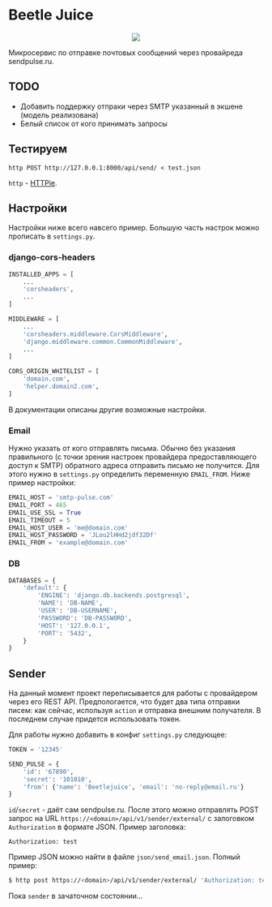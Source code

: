 # Beetle Juice

<p align="center">
    <img src="https://cloud.githubusercontent.com/assets/9702154/20746262/1f0b29e4-b6f6-11e6-8b09-72470fea38d8.png" />
</p>

Микросервис по отправке почтовых сообщений через провайреда sendpulse.ru.

## TODO

- Добавить поддержку отпраки через SMTP указанный в экшене (модель реализована)
- Белый список от кого принимать запросы

## Тестируем

```
http POST http://127.0.0.1:8000/api/send/ < test.json
```

`http` - [HTTPie](https://httpie.org/).


## Настройки

Настройки ниже всего навсего пример. Большую часть настрок можно прописать в `settings.py`.

### django-cors-headers

```python
INSTALLED_APPS = [
    ...
    'corsheaders',
    ...
]

MIDDLEWARE = [
    ...
    'corsheaders.middleware.CorsMiddleware',
    'django.middleware.common.CommonMiddleware',
    ...
]

CORS_ORIGIN_WHITELIST = [
    'domain.com',
    'helper.domain2.com',
]
```

В документации описаны другие возможные настройки.


### Email

Нужно указать от кого отправлять письма. Обычно без указания правильного (с точки зрения настроек провайдера предоставляющего доступ к SMTP) обратного адреса отправить письмо не получится. Для этого нужно в `settings.py` определить переменную `EMAIL_FROM`. Ниже пример настройки:

```python
EMAIL_HOST = 'smtp-pulse.com'
EMAIL_PORT = 465
EMAIL_USE_SSL = True
EMAIL_TIMEOUT = 5
EMAIL_HOST_USER = 'me@domain.com'
EMAIL_HOST_PASSWORD = 'JLou2lHHd2jdf32Df'
EMAIL_FROM = 'example@domain.com'
```

### DB

```python
DATABASES = {
    'default': {
        'ENGINE': 'django.db.backends.postgresql',
        'NAME': 'DB-NAME',
        'USER': 'DB-USERNAME',
        'PASSWORD': 'DB-PASSWORD',
        'HOST': '127.0.0.1',
        'PORT': '5432',
    }
}
```

## Sender

На данный момент проект переписывается для работы с провайдером через его REST API. Предпологается, что будет два типа отправки писем: как сейчас, используя `action` и отправка внешним получателя. В последнем случае придется использовать токен.

Для работы нужно добавить в конфиг `settings.py` следующее:

```python
TOKEN = '12345'

SEND_PULSE = {
    'id': '67890',
    'secret': '101010',
    'from': {'name': 'Beetlejuice', 'email': 'no-reply@email.ru'}
}
```

`id`/`secret` - даёт сам sendpulse.ru. После этого можно отправлять POST запрос на URL `https://<domain>/api/v1/sender/external/` с залоговком `Authorization` в формате JSON. Пример заголовка:

```
Authorization: test
```

Пример JSON можно найти в файле `json/send_email.json`. Полный пример:

```bash
$ http post https://<domain>/api/v1/sender/external/ 'Authorization: test' < json/send_email.json
```

Пока `sender` в зачаточном состоянии...
